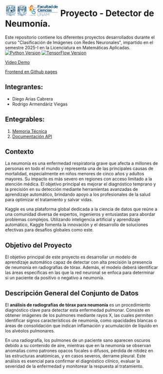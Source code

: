 #  ![Logo Facultad de Ciencias](images/logoFC85.png) Proyecto - Detector de Neumonía.
Este repositorio contiene los diferentes proyectos desarrollados durante el curso "Clasificación de Imágenes con Redes Neuronales", impartido en el semestre 2025-I en la Licenciatura en Matemáticas Aplicadas.
[![Python Version](https://img.shields.io/badge/python-3.12-blue.svg)](https://www.python.org/downloads/release/python-3100/)
[![TensorFlow Version](https://img.shields.io/badge/TensorFlow-2.18-orange.svg)](https://www.tensorflow.org/)

[Video Demo](https://drive.google.com/file/d/1mvCmi2XkMpkig0v9X3u08-PVtwchd3Tc/view?usp=sharing)

[Frontend en Github pages](https://jrbeduardo.github.io/proyecto-malaria/)

## Integrantes:  

- Diego Arias Cabrera
- Rodrigo Armendáriz Viegas

## Entegrables:

1. [Memoria Técnica](dev_model/MEMORIA-TECNICA.md)
1. [Documentación API](app/documentacion-api.md)

## Contexto

La neumonía es una enfermedad respiratoria grave que afecta a millones de personas en todo el mundo y representa una de las principales causas de mortalidad, especialmente en niños menores de cinco años y adultos mayores. Su impacto es más severo en regiones con acceso limitado a la atención médica. El objetivo principal es mejorar el diagnóstico temprano y la precisión en su detección mediante herramientas avanzadas de aprendizaje automático, brindando apoyo a los profesionales de la salud para optimizar el tratamiento y salvar vidas.

Kaggle es una plataforma global dedicada a la ciencia de datos que reúne a una comunidad diversa de expertos, ingenieros y entusiastas para abordar problemas complejos. Utilizando inteligencia artificial y aprendizaje automático, Kaggle fomenta la innovación y el desarrollo de soluciones efectivas para desafíos globales como este.

## Objetivo del Proyecto

El objetivo principal de este proyecto es desarrollar un modelo de aprendizaje automático capaz de detectar con alta precisión la presencia de neumonía en radiografías de tórax. Además, el modelo deberá identificar las áreas específicas en las que la red neuronal se enfoca para determinar si un paciente da positivo o negativo a neumonía.

## Descripción General del Conjunto de Datos

El **análisis de radiografías de tórax para neumonía** es un procedimiento diagnóstico clave para detectar esta enfermedad pulmonar. Consiste en obtener imágenes de los pulmones mediante rayos X, las cuales permiten identificar signos característicos de neumonía, como opacidades blancas o áreas de consolidación que indican inflamación y acumulación de líquido en los alvéolos pulmonares.

En una radiografía, los pulmones de un paciente sano aparecen oscuros debido a su contenido de aire, mientras que en la neumonía se observan anomalías como patrones opacos focales o difusos, pérdida de nitidez en las estructuras anatómicas, y en casos severos, derrame pleural. Este análisis es esencial para confirmar el diagnóstico clínico, evaluar la severidad de la enfermedad y monitorear la respuesta al tratamiento.
